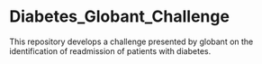 # Diabetes_Globant_Challenge
This repository develops a challenge presented by globant on the identification of readmission of patients with diabetes.

